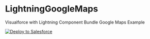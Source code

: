 # LightningGoogleMaps

Visualforce with Lightning Component Bundle Google Maps Example

<a href="https://githubsfdeploy.herokuapp.com?owner=tiaanswart&repo=LightningGoogleMaps&ref=master">
  <img alt="Deploy to Salesforce"
       src="https://raw.githubusercontent.com/afawcett/githubsfdeploy/master/deploy.png">
</a>
